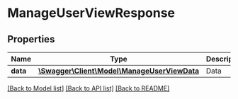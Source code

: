 # ManageUserViewResponse

## Properties
Name | Type | Description | Notes
------------ | ------------- | ------------- | -------------
**data** | [**\Swagger\Client\Model\ManageUserViewData**](ManageUserViewData.md) | Data | 

[[Back to Model list]](../README.md#documentation-for-models) [[Back to API list]](../README.md#documentation-for-api-endpoints) [[Back to README]](../README.md)


